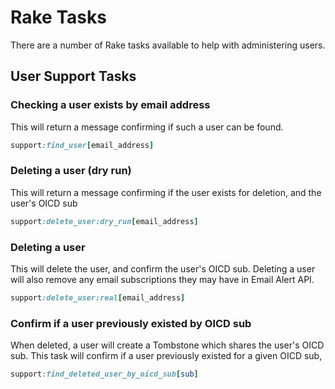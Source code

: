 # Rake Tasks

There are a number of Rake tasks available to help with administering users.

## User Support Tasks

### Checking a user exists by email address
This will return a message confirming if such a
user can be found.
```ruby
support:find_user[email_address]
```

### Deleting a user (dry run)
This will return a message confirming if the user
exists for deletion, and the user's OICD sub
```ruby
support:delete_user:dry_run[email_address]
```

### Deleting a user
This will delete the user, and confirm the user's OICD sub. Deleting a user
will also remove any email subscriptions they may have in Email Alert API.
```ruby
support:delete_user:real[email_address]
```

### Confirm if a user previously existed by OICD sub
When deleted, a user will create a Tombstone which shares the
user's OICD sub. This task will confirm if a user previously
existed for a given OICD sub,
```ruby
support:find_deleted_user_by_oicd_sub[sub]
```
